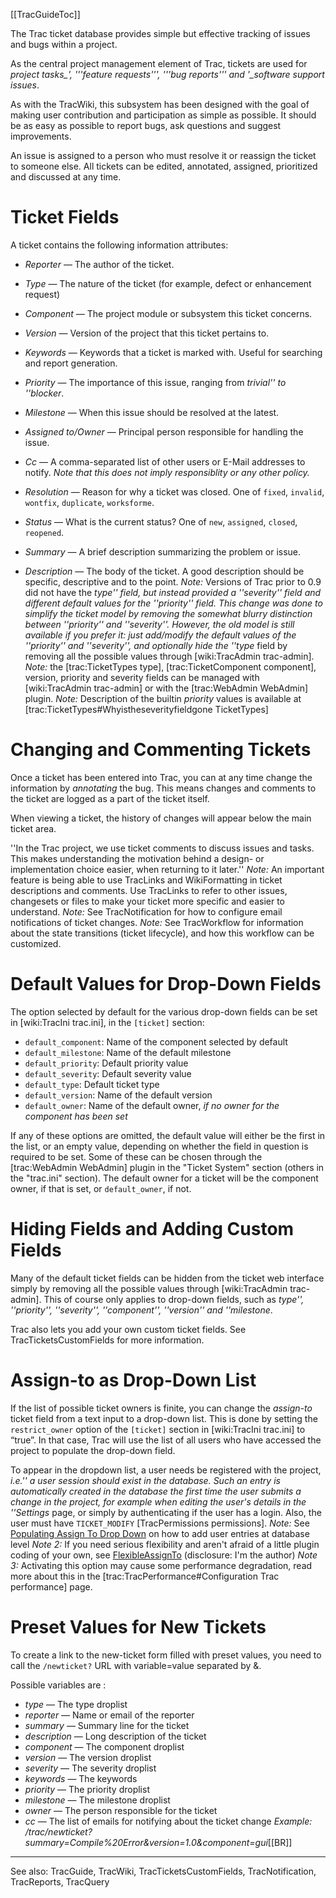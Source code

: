 [[TracGuideToc]]

The Trac ticket database provides simple but effective tracking of issues and bugs within a project.

As the central project management element of Trac, tickets are used for *project tasks_', '''feature requests''', '''bug reports''' and '_software support issues*. 

As with the TracWiki, this subsystem has been designed with the goal of making user contribution and participation as simple as possible. It should be as easy as possible to report bugs, ask questions and suggest improvements.

An issue is assigned to a person who must resolve it or reassign the ticket to someone else.
All tickets can be edited, annotated, assigned, prioritized and discussed at any time.

# Ticket Fields

A  ticket contains the following information attributes:
 
* *Reporter* — The author of the ticket.
* *Type* — The nature of the ticket (for example, defect or enhancement request)

* *Component* — The project module or subsystem this ticket concerns.
* *Version* — Version of the project that this ticket pertains to.
* *Keywords* — Keywords that a ticket is marked with.  Useful for searching and report generation.

* *Priority* — The importance of this issue, ranging from _trivial'' to ''blocker_.
* *Milestone* — When this issue should be resolved at the latest.
* *Assigned to/Owner* — Principal person responsible for handling the issue.
* *Cc* — A comma-separated list of other users or E-Mail addresses to notify. _Note that this does not imply responsiblity or any other policy._
 
* *Resolution* — Reason for why a ticket was closed. One of `fixed`, `invalid`, `wontfix`, `duplicate`, `worksforme`.
* *Status* — What is the current status? One of `new`, `assigned`, `closed`, `reopened`.
* *Summary* — A brief description summarizing the problem or issue.
* *Description* — The body of the ticket. A good description should be specific, descriptive and to the point.
*Note:* Versions of Trac prior to 0.9 did not have the _type'' field, but instead provided a ''severity'' field and different default values for the ''priority'' field. This change was done to simplify the ticket model by removing the somewhat blurry distinction between ''priority'' and ''severity''. However, the old model is still available if you prefer it: just add/modify the default values of the ''priority'' and ''severity'', and optionally hide the ''type_ field by removing all the possible values through [wiki:TracAdmin trac-admin].
*Note:* the [trac:TicketTypes type], [trac:TicketComponent component], version, priority and severity fields can be managed with [wiki:TracAdmin trac-admin] or with the [trac:WebAdmin WebAdmin] plugin.
*Note:* Description of the builtin _priority_ values is available at [trac:TicketTypes#Whyistheseverityfieldgone TicketTypes]

# Changing and Commenting Tickets

Once a ticket has been entered into Trac, you can at any time change the
information by *annotating* the bug. This means changes and comments to
the ticket are logged as a part of the ticket itself.

When viewing a ticket, the history of changes will appear below the main ticket area.

''In the Trac project, we use ticket comments to discuss issues and tasks. This makes
understanding the motivation behind a design- or implementation choice easier,
when returning to it later.''
*Note:* An important feature is being able to use TracLinks and
WikiFormatting in ticket descriptions and comments. Use TracLinks to refer to
other issues, changesets or files to make your ticket more specific and easier
to understand.
*Note:* See TracNotification for how to configure email notifications of ticket changes.
*Note:* See TracWorkflow for information about the state transitions (ticket lifecycle), and how this workflow can be customized.

# Default Values for Drop-Down Fields

The option selected by default for the various drop-down fields can be set in [wiki:TracIni trac.ini], in the `[ticket]` section:

* `default_component`: Name of the component selected by default
* `default_milestone`: Name of the default milestone
* `default_priority`: Default priority value
* `default_severity`: Default severity value
* `default_type`: Default ticket type
* `default_version`: Name of the default version
* `default_owner`: Name of the default owner, _if no owner for the component has been set_

If any of these options are omitted, the default value will either be the first in the list, or an empty value, depending on whether the field in question is required to be set.  Some of these can be chosen through the [trac:WebAdmin WebAdmin] plugin in the "Ticket System" section (others in the "trac.ini" section).  The default owner for a ticket will be the component owner, if that is set, or `default_owner`, if not.


# Hiding Fields and Adding Custom Fields

Many of the default ticket fields can be hidden from the ticket web interface simply by removing all the possible values through [wiki:TracAdmin trac-admin]. This of course only applies to drop-down fields, such as _type'', ''priority'', ''severity'', ''component'', ''version'' and ''milestone_.

Trac also lets you add your own custom ticket fields. See TracTicketsCustomFields for more information.


# Assign-to as Drop-Down List

If the list of possible ticket owners is finite, you can change the _assign-to_ ticket field from a text input to a drop-down list. This is done by setting the `restrict_owner` option of the `[ticket]` section in [wiki:TracIni trac.ini] to “true”. In that case, Trac will use the list of all users who have accessed the project to populate the drop-down field.

To appear in the dropdown list, a user needs be registered with the project, _i.e.'' a user session should exist in the database. Such an entry is automatically created in the database the first time the user submits a change in the project, for example when editing the user's details in the ''Settings_ page, or simply by authenticating if the user has a login. Also, the user must have `TICKET_MODIFY` [TracPermissions permissions].
*Note:* See [Populating Assign To Drop Down](http://pacopablo.com/wiki/pacopablo/blog/set-assign-to-drop-down) on how to add user entries at database level
*Note 2:* If you need serious flexibility and aren't afraid of a little plugin coding of your own, see [FlexibleAssignTo](http://trac-hacks.org/wiki/FlexibleAssignToPlugin) (disclosure: I'm the author)
*Note 3:* Activating this option may cause some performance degradation, read more about this in the [trac:TracPerformance#Configuration Trac performance] page.

# Preset Values for New Tickets

To create a link to the new-ticket form filled with preset values, you need to call the `/newticket?` URL with variable=value separated by &. 

Possible variables are :

* *type* — The type droplist
* *reporter* — Name or email of the reporter
* *summary* — Summary line for the ticket
* *description* — Long description of the ticket
* *component* — The component droplist
* *version* — The version droplist
* *severity* — The severity droplist
* *keywords* — The keywords 
* *priority* — The priority droplist
* *milestone* — The milestone droplist
* *owner* — The person responsible for the ticket
* *cc* — The list of emails for notifying about the ticket change
*Example:* _/trac/newticket?summary=Compile%20Error&version=1.0&component=gui_[[BR]]

----
See also:  TracGuide, TracWiki, TracTicketsCustomFields, TracNotification, TracReports, TracQuery
